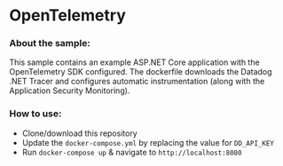 # OpenTelemetry

### About the sample:

This sample contains an example ASP.NET Core application with the OpenTelemetry SDK configured. The dockerfile downloads the Datadog .NET Tracer and configures automatic instrumentation (along with the Application Security Monitoring).

### How to use:

- Clone/download this repository
- Update the `docker-compose.yml` by replacing the value for `DD_API_KEY`
- Run `docker-compose up` & navigate to `http://localhost:8080`